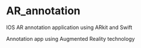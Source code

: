 # AR_annotation
IOS AR annotation application using ARkit and Swift

Annotation app using Augmented Reality technology
